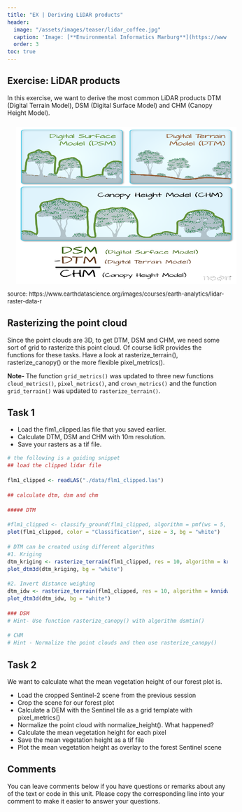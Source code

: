 ```yaml
---
title: "EX | Deriving LiDAR products"
header:
  image: "/assets/images/teaser/lidar_coffee.jpg"
  caption: 'Image: [**Environmental Informatics Marburg**](https://www.uni-marburg.de/en/fb19/disciplines/physisch/environmentalinformatics){:target="_blank"}'
  order: 3
toc: true
---
```


## Exercise: LiDAR products 

In this exercise, we want to derive the most common LiDAR products DTM (Digital Terrain Model), DSM (Digital Surface Model) and CHM (Canopy Height Model).

<img src="lidarTree-height.png" width="1104" height="359" align="centre" vspace="10" hspace="20">
<font size="-1">source: https://www.earthdatascience.org/images/courses/earth-analytics/lidar-raster-data-r</font>

## Rasterizing the point cloud

Since the point clouds are 3D, to get DTM, DSM and CHM, we need some sort of grid to rasterize this point cloud.
Of course lidR provides the functions for these tasks. Have a look at rasterize_terrain(), rasterize_canopy() or the more flexible pixel_metrics().

<b> Note- </b> The function `grid_metrics()` was updated to three new functions `cloud_metrics()`, `pixel_metrics()`, and `crown_metrics()` and the function `grid_terrain()` was updated to `rasterize_terrain()`. 

## Task 1
* Load the flm1_clipped.las file that you saved earlier.
* Calculate DTM, DSM and CHM with 10m resolution.
* Save your rasters as a tif file. 

```r
# the following is a guiding snippet 
## load the clipped lidar file

flm1_clipped <- readLAS("./data/flm1_clipped.las")

## calculate dtm, dsm and chm

##### DTM

#flm1_clipped <- classify_ground(flm1_clipped, algorithm = pmf(ws = 5, th = 3)) #step to classify ground points based on Progressive Morphological Filter
plot(flm1_clipped, color = "Classification", size = 3, bg = "white") 

# DTM can be created using different algorithms
#1. Kriging
dtm_kriging <- rasterize_terrain(flm1_clipped, res = 10, algorithm = kriging(k = 40))
plot_dtm3d(dtm_kriging, bg = "white") 

#2. Invert distance weighing
dtm_idw <- rasterize_terrain(flm1_clipped, res = 10, algorithm = knnidw(k = 10L, p = 2))
plot_dtm3d(dtm_idw, bg = "white") 

### DSM 
# Hint- Use function rasterize_canopy() with algorithm dsmtin()

# CHM
# Hint - Normalize the point clouds and then use rasterize_canopy()

```

## Task 2 

We want to calculate what the mean vegetation height of our forest plot is.

* Load the cropped Sentinel-2 scene from the previous session
* Crop the scene for our forest plot
* Calculate a DEM with the Sentinel tile as a grid template with pixel_metrics()
* Normalize the point cloud with normalize_height(). What happened?
* Calculate the mean vegetation height for each pixel
* Save the mean vegetation height as a tif file
* Plot the mean vegetation height as overlay to the forest Sentinel scene


## Comments 

You can leave comments below if you have questions or remarks about any of the text or code in this unit. Please copy the corresponding line into your comment to make it easier to answer your questions.

<script src="https://utteranc.es/client.js" 
        repo="GeoMOER/moer-mpg-upscaling"
        issue-term="moer_mpg_upscaling_unit04_task2" 
        theme="github-light" 
        crossorigin="anonymous" 
        async> 
</script> 





